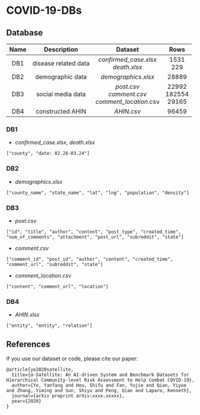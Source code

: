 # COVID-19-DBs

## Database

|Name |     Description    |                       Dataset                       |           Rows           |
|:---:|:------------------:|:---------------------------------------------------:|:------------------------:|
| DB1 |disease related data|       *confirmed_case.xlsx*<br>*death.xlsx*         |        1531<br>229       |
| DB2 |  demographic data  |                 *demographics.xlsx*                 |           28889          |
| DB3 |  social media data |*post.csv*<br>*comment.csv*<br>*comment_location*.csv| 22992<br>182554<br>29165 |
| DB4 |  constructed AHIN  |                    *AHIN.csv*                       |           96459          |

### DB1

- *confirmed_case.xlsx*, *death.xlsx*

```
["county", "date: 02.28-03.24"]
```

### DB2

- *demographics.xlsx*

```
["county_name", "state_name", "lat", "lng", "population", "density"]
```

### DB3

- *post.csv*

```
["id", "title", "author", "content", "post_type", "created_time", "num_of_comments", "attachment", "post_url", "subreddit", "state"]
```

- *comment.csv*

```
["comment_id", "post_id", "author", "content", "created_time", "comment_url", "subreddit", "state"]
```

- *comment_location.csv*

```
["content", "comment_url", "location"]
```


### DB4

- *AHIN.xlsx*

```
["entity", "entity", "relation"]
```

## References

If you use our dataset or code, please cite our paper:

```
@article{ye2020satellite,
  title={α-Satellite: An AI-driven System and Benchmark Datasets for Hierarchical Community-level Risk Assessment to Help Combat COVID-19},
  author={Ye, Yanfang and Hou, Shifu and Fan, Yujie and Qian, Yiyue and Zhang, Yiming and Sun, Shiyu and Peng, Qian and Laparo, Kenneth},
  journal={arXiv preprint arXiv:xxxx.xxxxx},
  year={2020}
}
```
